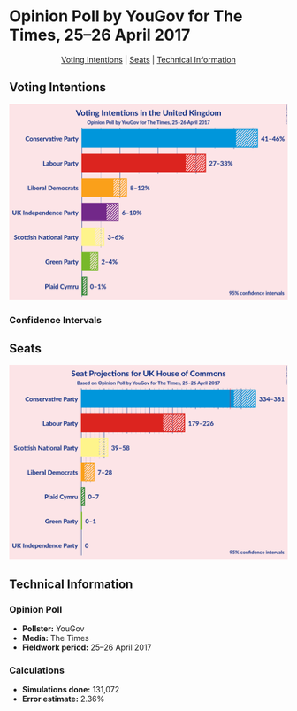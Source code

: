 # Opinion Poll by YouGov for The Times, 25–26 April 2017

<p align="center"><a href="#voting-intentions">Voting Intentions</a> | <a href="#seats">Seats</a> | <a href="#technical-information">Technical Information</a></p>

## Voting Intentions

![Graph with voting intentions not yet produced](2017-04-26-YouGov.png "Voting Intentions")

### Confidence Intervals

## Seats

![Graph with seats not yet produced](2017-04-26-YouGov-seats.png "Seats")

## Technical Information

### Opinion Poll

+ **Pollster:** YouGov
+ **Media:** The Times
+ **Fieldwork period:** 25–26 April 2017

### Calculations

+ **Simulations done:** 131,072
+ **Error estimate:** 2.36%

